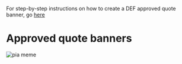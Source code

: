 For step-by-step instructions on how to create a DEF approved quote banner, go [here](https://github.com/DemocracyEarth/community/blob/master/README.md) 

# Approved quote banners

![pia meme](https://user-images.githubusercontent.com/24529258/34322936-e163a280-e7e9-11e7-8e62-9a14fe793cac.png)



